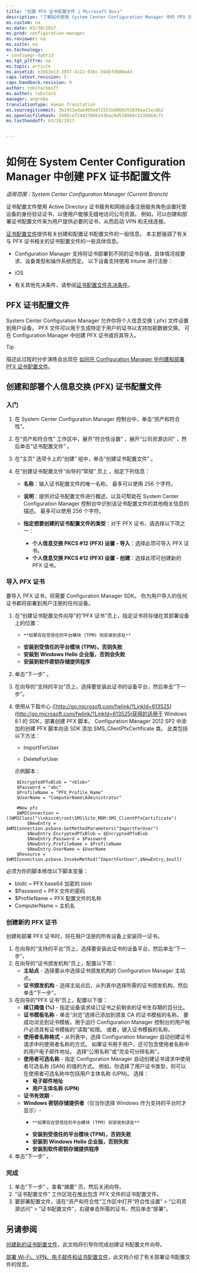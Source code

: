 ```yaml
---
title: "创建 PFX 证书配置文件 | Microsoft Docs"
description: "了解如何使用 System Center Configuration Manager 中的 PFX 文件生成支持加密数据交换的用户特定证书。"
ms.custom: na
ms.date: 03/30/2017
ms.prod: configuration-manager
ms.reviewer: na
ms.suite: na
ms.technology:
- configmgr-hybrid
ms.tgt_pltfrm: na
ms.topic: article
ms.assetid: e3bb3e13-3037-4122-93bc-504bfd080a4d
caps.latest.revision: 5
caps.handback.revision: 0
author: robstackmsft
ms.author: robstack
manager: angrobe
translationtype: Human Translation
ms.sourcegitcommit: 3b1451edaed69a972551bd060293839aa11ec8b2
ms.openlocfilehash: 2495cef2442706b343bac6d510946c1226b64cfc
ms.lasthandoff: 03/28/2017


---
```

# <a name="how-to-create-pfx-certificate-profiles-in-system-center-configuration-manager"></a>如何在 System Center Configuration Manager 中创建 PFX 证书配置文件

*适用范围：System Center Configuration Manager (Current Branch)*

证书配置文件使用 Active Directory 证书服务和网络设备注册服务角色设置托管设备的身份验证证书，以便用户能够无缝地访问公司资源。 例如，可以创建和部署证书配置文件来为用户提供必要的证书，从而启动 VPN 和无线连接。

[证书配置文件](../../protect/deploy-use/introduction-to-certificate-profiles.md)提供有关创建和配置证书配置文件的一般信息。 本主题强调了有关与 PFX 证书相关的证书配置文件的一些具体信息。

-  Configuration Manager 支持将证书部署到不同的证书存储，具体情况视要求、设备类型和操作系统而定。 以下设备支持使用 Intune 进行注册：

 -   iOS  

- 有关其他先决条件，请参阅[证书配置文件先决条件](../../protect/plan-design/prerequisites-for-certificate-profiles.md)。

## <a name="pfx-certificate-profiles"></a>PFX 证书配置文件
System Center Configuration Manager 允许你将个人信息交换 (.pfx) 文件设置到用户设备。 PFX 文件可以用于生成特定于用户的证书以支持加密数据交换。 可在 Configuration Manager 中创建 PFX 证书或将其导入。

> [!TIP]  
>  描述此过程的分步演练会出现在 [如何在 Configuration Manager 中创建和部署 PFX 证书配置文件](http://blogs.technet.com/b/karanrustagi/archive/2015/09/01/how-to-create-and-deploy-pfx-certificate-profiles-in-configuration-manager.aspx)。  

## <a name="create-and-deploy-a-personal-information-exchange-pfx-certificate-profile"></a>创建和部署个人信息交换 (PFX) 证书配置文件  

### <a name="get-started"></a>入门

1.  在 System Center Configuration Manager 控制台中，单击“资产和符合性”。  

2.  在“资产和符合性”  工作区中，展开“符合性设置” ，展开“公司资源访问” ，然后单击“证书配置文件” 。  

3.  在“主页”  选项卡上的“创建”  组中，单击“创建证书配置文件” 。

4.  在“创建证书配置文件”向导的“常规”  页上  ，指定下列信息：  

    -   **名称**：输入证书配置文件的唯一名称。 最多可以使用 256 个字符。  

    -   **说明**：提供对证书配置文件进行概述，以及可帮助在 System Center Configuration Manager 控制台中识别该证书配置文件的其他相关信息的描述。 最多可以使用 256 个字符。  

    -   **指定想要创建的证书配置文件的类型**：对于 PFX 证书，请选择以下项之一：  

        -   **个人信息交换 PKCS #12 (PFX) 设置 - 导入**：选择此项可导入 PFX 证书。  
        -   **个人信息交换 PKCS #12 (PFX) 设置 - 创建**：选择此项可创建新的 PFX 证书。

### <a name="import-a-pfx-certificate"></a>导入 PFX 证书

要导入 PFX 证书，将需要 Configuration Manager SDK。 你为用户导入的任何证书都将部署到用户注册的任何设备。

1. 在“创建证书配置文件向导”的“PFX 证书”页上，指定证书将存储在其部署设备上的位置：
    -     **如果存在受信任的平台模块 (TPM) 则安装到该处**  
    -   **安装到受信任的平台模块 (TPM)，否则失败** 
    -   **安装到 Windows Hello 企业版，否则会失败** 
    -   **安装到软件密钥存储提供程序** 
2. 单击“下一步” 。 
3. 在向导的“支持的平台”页上，选择要安装此证书的设备平台，然后单击“下一步”。
4. 使用从下载中心 ([http://go.microsoft.com/fwlink/?LinkId=613525](http://go.microsoft.com/fwlink/?LinkId=613525)获得的适用于 Windows 8.1 的 SDK，部署创建 PFX 脚本。 Configuration Manager 2012 SP2 中添加的创建 PFX 脚本向该 SDK 添加 SMS_ClientPfxCertificate 类。 此类包括以下方法：  

    -   ImportForUser  

    -   DeleteForUser  

     示例脚本：  

```  
    $EncryptedPfxBlob = "<blob>"  
    $Password = "abc"  
    $ProfileName = "PFX_Profile_Name"  
    $UserName = "ComputerName\Administrator"  

    #New pfx  
    $WMIConnection = ([WMIClass]"\\nksccm\root\SMS\Site_MDM:SMS_ClientPfxCertificate")  
        $NewEntry = $WMIConnection.psbase.GetMethodParameters("ImportForUser")  
        $NewEntry.EncryptedPfxBlob = $EncryptedPfxBlob  
        $NewEntry.Password = $Password  
        $NewEntry.ProfileName = $ProfileName  
        $NewEntry.UserName = $UserName  
    $Resource = $WMIConnection.psbase.InvokeMethod("ImportForUser",$NewEntry,$null)  

```  

必须为你的脚本修改以下脚本变量：  

   -   blob\ = PFX base64 加密的 blob  
   -   $Password = PFX 文件的密码  
   -   $ProfileName = PFX 配置文件的名称  
   -   ComputerName = 主机名   

### <a name="create-a-new-pfx-certificate"></a>创建新的 PFX 证书

创建和部署 PFX 证书时，将在用户注册的所有设备上安装同一证书。

1. 在向导的“支持的平台”页上，选择要安装此证书的设备平台，然后单击“下一步”。
2. 在向导的“证书颁发机构”页上，配置以下项：
    - **主站点** - 选择要从中选择证书颁发机构的 Configuration Manager 主站点。
    - **证书颁发机构** - 选择主站点后，从列表中选择所需的证书颁发机构，然后单击“下一步”。
3. 在向导的“PFX 证书”页上，配置以下值：
    - **续订阈值 (%)** - 指定设备请求续订证书之前剩余的证书生存期的百分比。
    - **证书模板名称** - 单击“浏览”选择已添加到颁发 CA 的证书模板的名称。 要成功浏览到证书模板，用于运行 Configuration Manager 控制台的用户帐户必须具有证书模板的“读取”权限。 或者，键入证书模板的名称。 
    - **使用者名称格式** - 从列表中，选择 Configuration Manager 自动创建证书请求中的使用者名称的方式。 如果证书用于用户，还可包含使用者名称中的用户电子邮件地址。 选择“公用名称”或“完全可分辨名称”。
    - **使用者可选名称** - 指定 Configuration Manager 自动创建证书请求中使用者可选名称 (SAN) 的值的方式。 例如，你选择了用户证书类型，则可以在使用者可选名称中包括用户主体名称 (UPN)。 选择：
        - **电子邮件地址** 
        - **用户主体名称 (UPN)** 
    - **证书有效期** - 
    - **Windows 密钥存储提供者**（仅当你选择 Windows 作为支持的平台时才显示）- 
        -     **如果存在受信任的平台模块 (TPM) 则安装到该处**  
        -   **安装到受信任的平台模块 (TPM)，否则失败** 
        -   **安装到 Windows Hello 企业版，否则失败** 
        -   **安装到软件密钥存储提供程序** 
4. 单击“下一步” 。

### <a name="finish-up"></a>完成

1.  单击“下一步” ，查看“摘要”  页，然后关闭向导。  
2.  “证书配置文件”  工作区现在推出包含 PFX 文件的证书配置文件。 
3.  要部署配置文件，请在“资产和符合性”工作区中打开“符合性设置”  > “公司资源访问” > “证书配置文件”，右键单击所需的证书，然后单击“部署”。 



## <a name="see-also"></a>另请参阅
[创建新的证书配置文件](../../protect/deploy-use/create-certificate-profiles.md#create-a-new-certificate-profile)，此文档将引导你完成创建证书配置文件向导。

[部署 Wi-Fi、VPN、电子邮件和证书配置文件](../../protect/deploy-use/deploy-wifi-vpn-email-cert-profiles.md)，此文档介绍了有关部署证书配置文件的信息。
